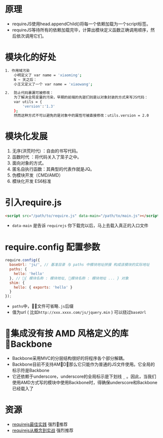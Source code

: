 # 原理
- requireJS使用head.appendChild()将每一个依赖加载为一个script标签。
- requireJS等待所有的依赖加载完毕，计算出模块定义函数正确调用顺序，然后依次调用它们。

# 模块化的好处
```bash
1. 作用域污染
    小明定义了 var name = 'xiaoming';
    N ~ 天之后：
    小王又定义了一个 var name = 'xiaowang';

2.  防止代码暴漏可被修改：
    为了解决全局变量的污染，早期的前端的先驱们则是以对象封装的方式来写JS代码：
    var utils = {
        'version':'1.3'
    };
    然而这种方式不可以避免的是对象中的属性可被直接修改：utils.version = 2.0 
```

# 模块化发展
1. 无序(洪荒时代) ：自由的书写代码。
1. 函数时代 ：将代码关入了笼子之中。
1. 面向对象的方式。
1. 匿名自执行函数：其典型的代表作就是JQ。
1. 伪模块开发（CMD/AMD）
1. 模块化开发 ES6标准

# 引入require.js
```html
<script src="/path/to/require.js" data-main="/path/to/main.js"></script>
```
- `data-main` 是告诉 `requirejs` 你下载完以后，马上去载入真正的入口文件

# require.config 配置参数
```js
require.config({
  baseUrl: 'js/', // 基准目录 与 paths 中模块地址拼接 构成该模块的实际地址
  paths: {
    hello: 'hello'
  }, // { 模块名称 : 模块地址, 模块名称 : 模块地址 ... } 对象
  shim: {
    hello: { exports: 'hello' }
  }
});
```
- `paths`中，文件可省略`.js`后缀
- 值为url ( 比如`http://xxx.xxxx.com/js/jquery.min` ) 可以绕过`baseUrl`

# 集成没有按 AMD 风格定义的库 Backbone
- Backbone采用MVC的分层结构很好的将程序各个部分解耦。
- Backbone目前不支持AMD，那么它只能作为普通的JS文件使用。它全局的标示符是Backbone
- 它还依赖于underscore，underscore的全局标示是下划线 `_` 。因此，当我们使用AMD方式写的模块中使用Backbone时，得确保underscore和Backbone已经载入了


# 资源
- [requirejs最佳实践](https://www.cnblogs.com/digdeep/p/4607131.html) 强烈推荐
- [requirejs从概念到实战](https://www.cnblogs.com/HCJJ/p/6611669.html) 强烈推荐